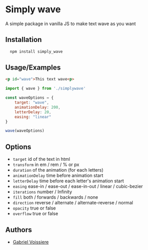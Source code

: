 
# Simply wave
A simple package in vanilla JS to make text wave as you want


## Installation

```bash
  npm install simply_wave
```
    
## Usage/Examples

```html
<p id="wave">This text wave<p>
```

```javascript
import { wave } from './simplywave'

const waveOptions = {
    target: "wave",
    animationDelay: 200,
    letterDelay: 20,
    easing: "linear"
}

wave(waveOptions)
```

## Options 

- `target` id of the text in html
- `transform` in em / rem / % or px
- `duration` of the animation (for each letters)
- `animationDelay` time before animation start
- `letterDelay` time before each letter's animation start
- `easing` ease-in / ease-out / ease-in-out / linear / cubic-bezier
- `iterations` number / Infinity
- `fill` both / forwards / backwards / none
- `direction` reverse / alternate / alternate-reverse / normal
- `opacity` true or false
- `overflow` true or false


## Authors

- [Gabriel Voissiere](https://github.com/Meedev-agency)

